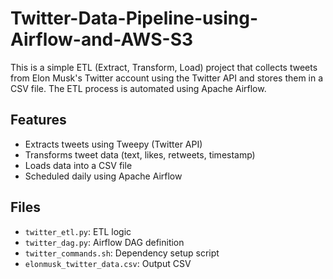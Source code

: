 # Twitter-Data-Pipeline-using-Airflow-and-AWS-S3


This is a simple ETL (Extract, Transform, Load) project that collects tweets from Elon Musk's Twitter account using the Twitter API and stores them in a CSV file. The ETL process is automated using Apache Airflow.

## Features
- Extracts tweets using Tweepy (Twitter API)
- Transforms tweet data (text, likes, retweets, timestamp)
- Loads data into a CSV file
- Scheduled daily using Apache Airflow


## Files
- `twitter_etl.py`: ETL logic
- `twitter_dag.py`: Airflow DAG definition
- `twitter_commands.sh`: Dependency setup script
- `elonmusk_twitter_data.csv`: Output CSV



